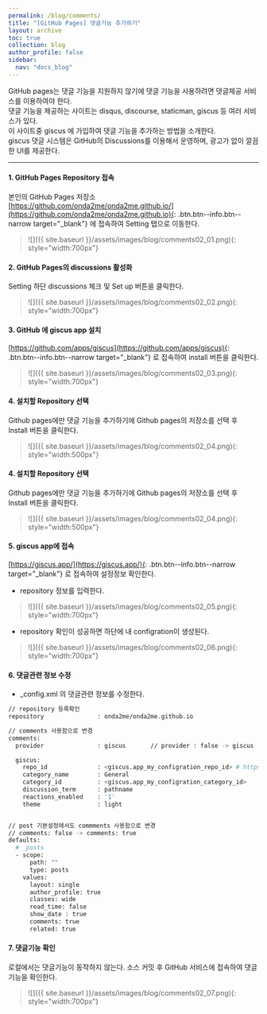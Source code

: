 ```yaml
---
permalink: /blog/comments/
title: "[GitHub Pages] 댓글기능 추가하기"
layout: archive
toc: true
collection: blog
author_profile: false
sidebar:
  nav: "docs_blog"
---
```


GitHub pages는 댓글 기능을 지원하지 않기에 댓글 기능을 사용하려면 댓글제공 서비스를 이용하여야 한다.    
댓글 기능을 제공하는 사이트는 disqus, discourse, staticman, giscus 등 여러 서비스가 있다.    
이 사이트중 giscus 에 가입하여 댓글 기능을 추가하는 방법을 소개한다.    
giscus 댓글 시스템은 GitHub의 Discussions를 이용해서 운영하며, 광고가 없이 깔끔한 UI를 제공한다.


---

#### 1. GitHub Pages Repository 접속
본인의 GitHub Pages 저장소 [https://github.com/onda2me/onda2me.github.io/](https://github.com/onda2me/onda2me.github.io){: .btn.btn--info.btn--narrow target="_blank"} 에
접속하여  Setting 탭으로 이동한다.    

> ![]({{ site.baseurl }}/assets/images/blog/comments02_01.png){: style="width:700px"}


#### 2. GitHub Pages의 discussions 활성화
Setting 하단 discussions 체크 및 Set up 버튼을 클릭한다.
> ![]({{ site.baseurl }}/assets/images/blog/comments02_02.png){: style="width:700px"}


#### 3. GitHub 에 giscus app 설치
[https://github.com/apps/giscus](https://github.com/apps/giscus){: .btn.btn--info.btn--narrow target="_blank"} 로 접속하여 install 버튼을 클릭한다.    

> ![]({{ site.baseurl }}/assets/images/blog/comments02_03.png){: style="width:700px"}

#### 4. 설치할 Repository 선택
Github pages에만 댓글 기능을 추가하기에 Github pages의 저장소를 선택 후 Install 버튼을 클릭한다.    

> ![]({{ site.baseurl }}/assets/images/blog/comments02_04.png){: style="width:500px"}

#### 4. 설치할 Repository 선택
Github pages에만 댓글 기능을 추가하기에 Github pages의 저장소를 선택 후 Install 버튼을 클릭한다.    

> ![]({{ site.baseurl }}/assets/images/blog/comments02_04.png){: style="width:500px"}


#### 5. giscus app에 접속
[https://giscus.app/](https://giscus.app/){: .btn.btn--info.btn--narrow target="_blank"} 로 접속하여 설정정보 확인한다.

  + repository 정보를 입력한다.
> ![]({{ site.baseurl }}/assets/images/blog/comments02_05.png){: style="width:700px"}

  + repository 확인이 성공하면 하단에 내 configration이 생성된다.
> ![]({{ site.baseurl }}/assets/images/blog/comments02_06.png){: style="width:700px"}



#### 6. 댓글관련 정보 수정    
+ _config.xml 의 댓글관련 정보를 수정한다.   

```bash
// repository 등록확인 
repository               : onda2me/onda2me.github.io 

// comments 사용함으로 변경
comments:
  provider               : giscus       // provider : false -> giscus

  giscus:
    repo_id              : <giscus.app_my_configration_repo_id> # https://giscus.app
    category_name        : General 
    category_id          : <giscus.app_my_configration_category_id> 
    discussion_term      : pathname 
    reactions_enabled    : '1' 
    theme                : light 


// post 기본설정에서도 commments 사용함으로 변경 
// comments: false -> comments: true
defaults:
  # _posts
  - scope:
      path: ""
      type: posts
    values:
      layout: single
      author_profile: true
      classes: wide
      read_time: false
      show_date : true 
      comments: true
      related: true

```

#### 7. 댓글기능 확인
로컬에서는 댓글기능이 동작하지 않는다. 소스 커밋 후 GitHub 서비스에 접속하여 댓글 기능을 확인한다.

> ![]({{ site.baseurl }}/assets/images/blog/comments02_07.png){: style="width:700px"}
